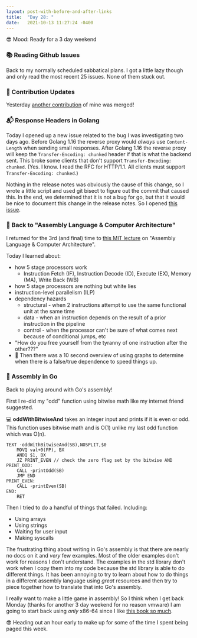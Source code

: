 ```yaml
---
layout: post-with-before-and-after-links
title:  "Day 28: "
date:   2021-10-13 11:27:24 -0400
---
```


😎 Mood: Ready for a 3 day weekend

### 📚 Reading Github Issues
Back to my normally scheduled sabbatical plans. I got a little lazy though and
only read the most recent 25 issues. None of them stuck out.


### 📌 Contribution Updates

Yesterday [another
contribution](https://go-review.googlesource.com/c/go/+/346289) of mine was merged!

### 📬 Response Headers in Golang

Today I opened up a new issue related to the bug I was investigating two days
ago. Before Golang 1.16 the reverse proxy would _always_ use `Content-Length`
when sending small responses. After Golang 1.16 the reverse proxy will keep the
`Transfer-Encoding: chunked` header if that is what the backend sent.  This
broke some clients that don't support `Transfer-Encoding: chunked`. (Yes. I
know. I read the RFC for HTTP/1.1. All clients must support `Transfer-Encoding:
chunked`.)

Nothing in the release notes was obviously the cause of this change, so I wrote
a little script and used git bisect to figure out the commit that caused this.
In the end, we determined that it is not a bug for go, but that it would be nice
to document this change in the release notes. So I opened [this
issue](https://github.com/golang/go/issues/48996).

### 🎥 Back to "Assembly Language & Computer Architecture"

I returned for the 3rd (and final) time to [this MIT
lecture](https://ocw.mit.edu/courses/electrical-engineering-and-computer-science/6-172-performance-engineering-of-software-systems-fall-2018/lecture-videos/lecture-4-assembly-language-computer-architecture/)
on "Assembly Language & Computer Architecture".

Today I learned about:
* how 5 stage processors work
  * Instruction Fetch (IF), Instruction Decode (ID), Execute (EX), Memory (MA),
    Write Back (WB)
* how 5 stage processors are nothing but white lies
* instruction-level parallelism (ILP)
* dependency hazards
  * structural - when 2 instructions attempt to use the same functional unit at
    the same time
  * data - when an instruction depends on the result of a prior instruction in
    the pipeline
  * control - when the processor can't be sure of what comes next because of conditional jumps, etc
* "How do you free yourself from the tyranny of one instruction after the
  other???"
* 🤯 Then there was a 10 second overview of using graphs to determine when there
  is a false/true dependence to speed things up.

### 🧩 Assembly in Go

Back to playing around with Go's assembly!

First I re-did my "odd" function using bitwise math like my internet friend
suggested.

💻 **oddWithBitwiseAnd** takes an integer input and prints if it is even or odd.
This function uses bitwise math and is O(1) unlike my last odd function which
was O(n).
```
TEXT ·oddWithBitwiseAnd(SB),NOSPLIT,$0
	MOVQ val+0(FP), BX
	ANDQ $1, BX
	JZ PRINT_EVEN // check the zero flag set by the bitwise AND
PRINT_ODD:
	CALL ·printOdd(SB)
	JMP END
PRINT_EVEN:
	CALL ·printEven(SB)
END:
	RET
```

Then I tried to do a handful of things that failed. Including:
* Using arrays
* Using strings
* Waiting for user input
* Making syscalls

The frustrating thing about writing in Go's assembly is that there are nearly
no docs on it and _very_ few examples. Most of the older examples don't work for
reasons I don't understand. The examples in the std library don't work when I
copy them into my code because the std library is able to do different things.
It has been annoying to try to learn about how to do things in a different
assembly language using _great_ resources and then try to piece together how to
translate that into Go's assembly.

I really want to make a little game in assembly! So I think when I get back
Monday (thanks for another 3 day weekend for no reason vmware) I am going to
start back using _only_ x86-64 since I like [this book so
much](http://www.egr.unlv.edu/~ed/assembly64.pdf).

😎 Heading out an hour early to make up for some of the time I spent being paged
this week.




